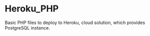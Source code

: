 # Heroku_PHP
Basic PHP files to deploy to Heroku, cloud solution, which provides PostgreSQL instance.
